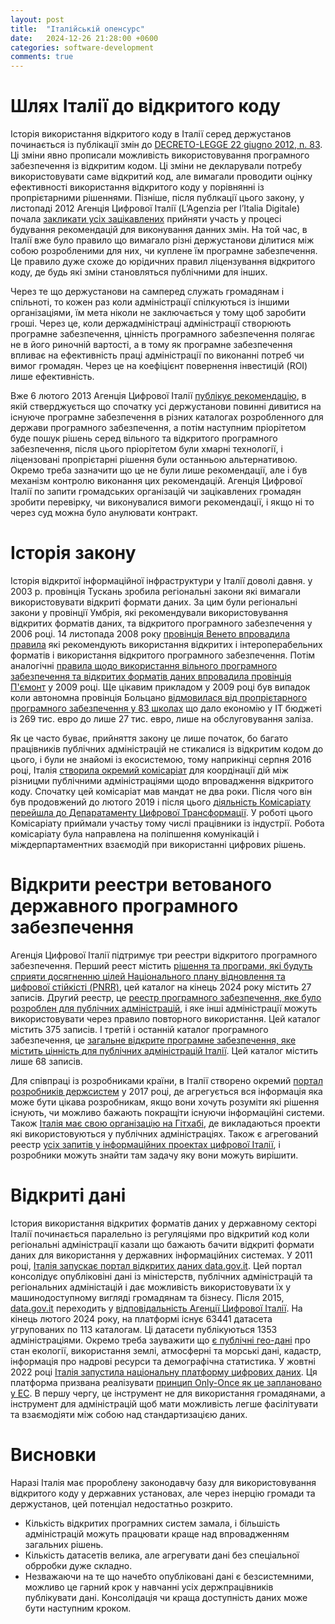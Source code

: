 ```yaml
---
layout: post
title:  "Італійській опенсурс"
date:   2024-12-26 21:28:00 +0600
categories: software-development
comments: true
---
```


# Шлях Італії до відкритого коду
 
Історія використання відкритого коду в Італії серед держустанов починається із публікації змін до [DECRETO-LEGGE 22 giugno 2012, n. 83](https://www.normattiva.it/uri-res/N2Ls?urn:nir:stato:decreto.legge:2012-06-22;83). Ці зміни явно прописали можливість використовування програмного забезпечення із відкритим кодом. Ці зміни не декларували потребу використовувати саме відкритий код, але вимагали проводити оцінку ефективності використання відкритого коду у порівнянні із пропрієтарними рішеннями. Пізніше, після публкації цього закону, у листопаді 2012 Агенція Цифрової Італії (L’Agenzia per l’Italia Digitale) почала [закликати усіх зацікавлених](https://web.archive.org/web/20130827085505/http://www.digitpa.gov.it/sites/default/files/notizie/avviso%20per%20linee%20guida%20su%20art%2068.pdf) прийняти участь у процесі будування рекомендацій для виконування данних змін. На той час, в Італії вже було правило що вимагало різні держустанови ділитися між собою розробленими для них, чи куплене їм програмне забезпечення. Це правило дуже схоже до юрідичних правил ліцензування відкритого коду, де будь які зміни становляться публічними для інших. 

Через те що держустанови на самперед служать громадянам і спільноті, то кожен раз коли адміністрації спілкуються із іншими організаціями, їм мета ніколи не заключається у тому щоб заробити гроші. Через це, коли держадміністраці адміністрації створюють програмне забезпечення, цінність програмного забезпечення полягає не в його риночній вартості, а в тому як програмне забезпечення впливає на ефективність праці адміністрації по виконанні потреб чи вимог громадян. Через це на коефіцієнт повернення інвестицій (ROI) лише ефективність. 

Вже 6 лютого 2013 Агенція Цифрової Італії [публікує рекомендацію](https://web.archive.org/web/20140308143044/http://www.agid.gov.it/sites/default/files/linee_guida/circolare_agid_63-2013_linee_guida_art_68_del_cad_ver_13_b.pdf), в якій стверджується що спочатку усі держустанови повинні дивитися на існуюче програмне забезпечення в різних каталогах розробленного для держави програмного забезпечення, а потім наступним пріорітетом буде пошук рішень серед вільного та відкритого програмного забезпечення, після цього пріорітетом були хмарні технології, і ліцензовані пропрієтарні рішення були останньою альтернативою. Окремо треба зазначити що це не були лише рекомендації, але і був механізм контролю виконання цих рекомендацій. Агенція Цифрової Італії по запити громадських організацій чи зацікавлених громадян зробити перевірку, чи виконувалися вимоги рекомендації, і якщо ні то через суд можна було анулювати контракт.

# Історія закону

Історія відкритої інформаційної інфраструктури у Італії доволі давня. у 2003 р. провінція Тускань зробила регіональні закони які вимагали використовувати відкриті формати даних. За цим були регіональні закони у провінції Умбрія, які рекомендували використовування відкритих форматів даних, та відкритого програмного забезпечення у 2006 році. 14 листопада 2008 року [провінція Венето впровадила правила](https://web.archive.org/web/20090415060233/https://www.consiglioveneto.it/crvportal/leggi/2008/08lr0019.html?numLegge=19&annoLegge=2008&tipoLegge=Alr) які рекомендують використання відкритих і інтероперабельних форматів і використання відкритого програмного забезпечення. Потім аналогічні [правила щодо використання вільного програмного забезпечення та відкритих форматів даних впровадила провінція П'ємонт](http://arianna.consiglioregionale.piemonte.it/ariaint/TESTO?LAYOUT=PRESENTAZIONE&TIPODOC=LEGGI&LEGGE=9&LEGGEANNO=2009) у 2009 році. Ще цікавим прикладом у 2009 році був випадок коли автономна провінція Больцано [відмовилася від пропрієтарного програмного забезпечення у 83 школах](https://www.gnu.org/education/edu-cases-italy-south-tyrol.html) що дало економію у ІТ бюджеті із 269 тис. евро до лише 27 тис. евро, лише на обслуговування заліза.

Як це часто буває, прийняття закону це лише початок, бо багато працівників публічних адміністрацій не стикалися із відкритим кодом до цього, і були не знайомі із екосистемою, тому наприкінці серпня 2016 році, Італія [створила окремий комісаріат](https://www.gazzettaufficiale.it/eli/id/2016/09/13/16G00192/sg) для коордінації дій між різницми публічними адміністраціями щодо впровадження відкритого коду. Спочатку цей комісаріат мав мандат не 
два роки. Після чого він був продовжений до лютого 2019 і після цього [діяльність Комісаріату перейшла до Депаратаменту Цифрової Трансформації](https://teamdigitale.governo.it/en/team). У роботі цього Комісаріату приймали участьу тому числі працівники із індустрії. Робота комісаріату була направлена на поліпшення комунікацій і міждерпартаментних взаємодій при використанні цифрових рішень.

# Відкрити реестри ветованого державного програмного забезпечення

Агенція Цифрової Італії підтримує три реестри відкритого програмного забезпечення. Перший реест містить [рішення та програми, які будуть сприяти досягненню цілей Національного плану відновлення та цифрової стійкісті (PNRR)](https://developers.italia.it/it/search?pnrr=1&type=all_catalogue&sort_by=release_date&page=0), цей каталог на кінець 2024 року містить 27 записів. Другий реестр, це [реестр програмного забезпечення, яке було розроблен для публічних адміністрацій](https://developers.italia.it/it/search?type=software_reuse&sort_by=release_date&page=0#e2e5a907-bbf0-49ee-914b-3a693e88840b), і яке інші адміністрації можуть використовувати через правило повторного використання. Цей каталог містить 375 записів. І третій і останній каталог програмного забезпечення, це [загальне відкрите програмне забезпечення, яке містить цінність для публічних адміністрацій Італії](https://developers.italia.it/it/search?type=software_open&sort_by=release_date&page=0#dc4a6716-cd9a-4c0f-a011-6782c2c27209). Цей каталог містить лише 68 записів.

Для співпраці із розробниками країни, в Італії створено окремий [портал розробників держсистем](https://developers.italia.it/) у 2017 році, де агрегується вся інформація яка може бути цікава розробникам, якщо вони хочуть розуміти які рішення існують, чи можливо бажають покращіти існуючи інформаційні системи. Також [Італія має свою організацію на Гітхабі](https://github.com/italia/), де викладаються проекти які використовуються у публічних адміністраціях. Також є агрегований реестр [усіх запитів у інформаційних проектах цифрової Італії](https://developers.italia.it/en/to-do), і розробники можуть знайти там задачу яку вони можуть вирішити.

# Відкриті дані

Істория використання відкритих форматів даних у державному секторі Італії починається паралельно із регуляціями про відкритий код коли регіональні адміністрації казали що бажають бачити відкриті формати даних для використання у державних інформаційних системах. У 2011 році, [Італія запускає портал відкритих даних data.gov.it](https://blog.okfn.org/2011/11/01/open-data-italy-has-awoken/). Цей портал консолідує опубліковіні дані із міністерств, публічних адміністрацій та регіональних адміністацій і дає можливість використовувати їх у машинодоступному вигляді громадянам та бізнесу. Після 2015, [data.gov.it](https://www.dati.gov.it/) переходить у [відповідальність Агенції Цифрової Італії](https://www.dati.gov.it/chi-siamo). На кінець лютого 2024 року, на платформі існує 63441 датасета угрупованих по 113 каталогам. Ці датасети публікуються 1353 адміністраціями. Окремо треба зауважити що [є публічні гео-дані](https://geodati.gov.it/geoportale/eng/) про стан екології, використання землі, атмосферні та морські дані, кадастр, інформація про надрові ресурси та демографічна статистика. У жовтні 2022 році [Італія запустила національну платформу цифрових даних](https://www.agendadigitale.eu/documenti/piattaforma-digitale-nazionale-dati-come-funziona-e-perche-e-importante-per-il-pnrr/). Ця платформа призвана реалізувати [принцип Only-Once як це заплановано у ЕС](https://ec.europa.eu/digital-building-blocks/sites/pages/viewpage.action?pageId=533365753). В першу чергу, це інструмент не для використання громадянами, а інструмент для адміністрацій щоб мати можливість легше фасілітувати та взаємодіяти між собою над стандартизацією даних.

# Висновки

Наразі Італія має пророблену законодавчу базу для використовування відкритого коду у державних установах, але через інерцію громади та держустанов, цей потенціал недостатньо розкрито. 

- Кількість відкритих програмних систем замала, і більшість адміністрацій можуть працювати краще над впровадженням загальних рішень. 
- Кількість датасетів велика, але агрегувати дані без спеціальної обрробки дуже складно.
- Незважаючи на те що начебто опубліковані дані є безсистемними, можливо це гарний крок у навчанні усіх держпрацівників публікувати дані. Консолідація чи краща доступність даних може бути наступним кроком.
